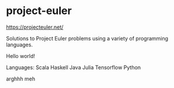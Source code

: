 # project-euler
https://projecteuler.net/

Solutions to Project Euler problems using a variety of programming languages.

Hello world!

Languages:
Scala
Haskell
Java
Julia
Tensorflow
Python

arghhh
meh
